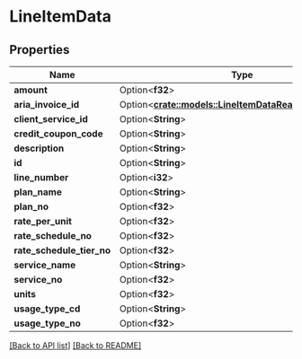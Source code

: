 # LineItemData

## Properties

Name | Type | Description | Notes
------------ | ------------- | ------------- | -------------
**amount** | Option<**f32**> |  | 
**aria_invoice_id** | Option<[**crate::models::LineItemDataReadOnlyInvoiceId**](LineItemDataReadOnlyInvoiceId.md)> |  | 
**client_service_id** | Option<**String**> |  | 
**credit_coupon_code** | Option<**String**> |  | 
**description** | Option<**String**> |  | 
**id** | Option<**String**> |  | 
**line_number** | Option<**i32**> |  | 
**plan_name** | Option<**String**> |  | 
**plan_no** | Option<**f32**> |  | 
**rate_per_unit** | Option<**f32**> |  | 
**rate_schedule_no** | Option<**f32**> |  | 
**rate_schedule_tier_no** | Option<**f32**> |  | 
**service_name** | Option<**String**> |  | 
**service_no** | Option<**f32**> |  | 
**units** | Option<**f32**> |  | 
**usage_type_cd** | Option<**String**> |  | 
**usage_type_no** | Option<**f32**> |  | 

[[Back to API list]](../README.md#documentation-for-api-endpoints) [[Back to README]](../README.md)



